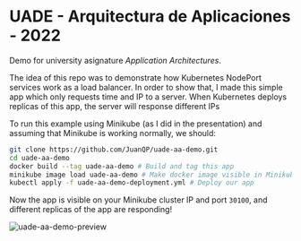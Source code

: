# UADE - Arquitectura de Aplicaciones - 2022

Demo for university asignature *Application Architectures*.

The idea of this repo was to demonstrate how Kubernetes NodePort services work as a load balancer. In order to show that, I made this simple app which only requests time and IP to a server. When Kubernetes deploys replicas of this app, the server will response different IPs

To run this example using Minikube (as I did in the presentation) and assuming that Minikube is working normally, we should:

```sh
git clone https://github.com/JuanQP/uade-aa-demo.git
cd uade-aa-demo
docker build --tag uade-aa-demo # Build and tag this app
minikube image load uade-aa-demo # Make docker image visible in Minikube cluster
kubectl apply -f uade-aa-demo-deployment.yml # Deploy our app
```

Now the app is visible on your Minikube cluster IP and port `30100`, and different replicas of the app are responding!

![uade-aa-demo-preview](https://user-images.githubusercontent.com/11776905/195985376-f8a97ca0-025f-49b9-95e3-e230439e99cb.gif)
